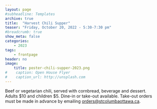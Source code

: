 ```yaml
---
layout: page
#subheadline: Templates
archive: true
title:  "Harvest Chili Supper"
teaser: "Friday, October 20, 2022 - 5:30-7:30 pm"
#breadcrumb: true
show_meta: false
categories:
    - 2023
tags:
    - frontpage
header: no
image:
    title: poster-chili-supper-2023.png
#    caption: Open House Flyer
#    caption_url: http://unsplash.com
---
```

Beef or vegetarian chili, served with cornbread, beverage and dessert.  Adults $10 and children $5.  Dine-in or take-out available.  Take-out orders must be made in advance by emailing [orders@stcolumbaottawa.ca](mailto:orders@stcolumbaottawa.ca).


